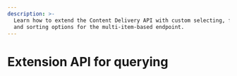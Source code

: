 ```yaml
---
description: >-
  Learn how to extend the Content Delivery API with custom selecting, filtering,
  and sorting options for the multi-item-based endpoint.
---
```


# Extension API for querying

